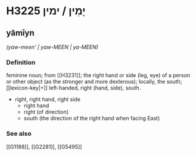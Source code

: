 # H3225 יָמִין / ימין

## yâmîyn

_(yaw-meen' | yaw-MEEN | ya-MEEN)_

### Definition

feminine noun; from [[H3231]]; the right hand or side (leg, eye) of a person or other object (as the stronger and more dexterous); locally, the south; [[lexicon-key|+]] left-handed, right (hand, side), south.

- right, right hand, right side
    - right hand
    - right (of direction)
    - south (the direction of the right hand when facing East)
### See also

[[G1188]], [[G2281]], [[G5495]]

